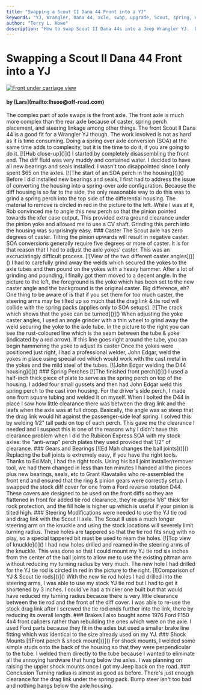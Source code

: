 ```yaml
---
title: "Swapping a Scout II Dana 44 Front into a YJ"
keywords: "YJ, Wrangler, Dana 44, axle, swap, upgrade, Scout, spring, over, axle, SOA"
author: "Terry L. Howe"
description: "How to swap Scout II Dana 44s into a Jeep Wrangler YJ.  Details on how to do a spring over on a Wrangler YJ at the same time."
---
```


# Swapping a Scout II Dana 44 Front into a YJ
[![Front under carriage view]()]()
<H4>by [Lars](mailto:lhsoo@off-road.com)</H4>
The complex part of axle swaps is the front axle.  The front axle
is much more complex than the rear axle because of caster, spring
perch placement, and steering linkage among other things.  The front
Scout II Dana 44 is a good fit for a Wrangler YJ though.  The work
involved is not as hard as it is time consuming.  Doing a spring
over axle conversion (SOA) at the same time adds to complexity,
but it is the time to do it, if you are going to do it.
[![Hub close-up]()]()
I started by completely disassembling the front end.  The
diff fluid was very muddy and contained water.  I decided to
have all new bearings and seals installed.  I wasn't too
disappointed since I only spent $65 on the axles.
[![The start of an SOA perch in the housing]()]()
Before I did installed new bearings and seals, I first had to
address the issue of converting the housing into a spring-over
axle configuration.  Because the diff housing is so far to the
side, the only reasonable way to do this was to grind a spring
perch into the top side of the differential housing.  The material
to remove is circled in red in the picture to the left.  While I
was at it, Rob convinced me to angle this new perch so that the
pinion pointed towards the xfer case output.  This provided extra
ground clearance under the pinion yoke and allowed me to use a CV
shaft.  Grinding this perch into the housing was
surprisingly easy.
### Caster
The Scout axle has zero degrees of caster.  Tilting the
pinion upwards will result in negative caster.  SOA
conversions generally require five degrees or more of
caster.  It is for that reason that I had to adjust the axle
yokes' caster.  This was an excruciatingly difficult
process.
[![View of the two different caster angles]()]()
I had to carefully grind away the welds which
secured the yokes to the axle tubes and then pound on the
yokes with a heavy hammer.  After a lot of grinding and
pounding, I finally got them moved to a decent angle.
In the picture to the left, the foreground is the yoke which
has been set to the new caster angle and the background is
the original caster.  Big difference, eh? One thing to be
aware of is that if you set them for too much caster,
the steering arms may be tilted up so much that the
drag link & tie rod will collide with the spring packs
(applies only to SOA setups).
[![The crack which shows that the yoke can be turned]()]()
When adjusting the yoke caster angles, I used an angle grinder
with a thin wheel to grind away the weld securing the yoke to
the axle tube.  In the picture to the right you can see the
rust-coloured line which is the seam between the tube & yoke
(indicated by a red arrow).  If this line goes right around the tube,
you can begin hammering the yoke to adjust its caster
Once the yokes were positioned just right, I had a
professional welder, John Edgar, weld the yokes in place using special
rod which would work with the cast metal in the yokes and the
mild steel of the tubes.
[![John Edgar welding the D44 housing]()]()
### Spring Perches
[![The finished front perch]()]()
I used a half-inch thick piece of plate to serve as the spring
perch on top of the housing.  I added four small gussets and then
had John Edgar weld this spring perch to
the cast iron housing.  For the driver's side perch, I made one
from square tubing and welded it on myself.
When I bolted the D44 in place I saw how little clearance
there was between the drag link and the leafs when the axle was at
full droop.  Basically, the angle was so steep that the drag
link would hit against the passenger-side leaf spring.  I
solved this by welding 1/2" tall pads on top of each perch.
This gave me the clearance I needed and I suspect this is
one of the reasons why I didn't have this clearance problem
when I did the Rubicon Express SOA with my stock axles: the
"anti-wrap" perch plates they used provided that 1/2" of
clearance.
### Gears and Bearings
[![Ed Mah changes the ball joints]()]()
Replacing the ball joints is extremely easy, if you have
the right tools.  Thanks to Ed Mah, I had the right
tools.  Using his ball joint installer/remover tool, we
had them changed in less than ten minutes
I handed all the pieces plus new bearings, seals, etc to Grant
Klavatalks who re-assembled the front end and ensured that the ring &
pinion gears were correctly setup.
I swapped the stock diff cover for one from a Ford reverse rotation
D44.  These covers are designed to be used on the front diffs so
they are flattened in front for added tie rod clearance, they're
approx 1/8" thick for rock protection, and the fill hole is higher up
which is useful if your pinion is tilted high.
### Steering
Modifications were needed to use the YJ tie rod and drag link
with the Scout II axle.  The Scout II uses a much longer steering
arm on the knuckle and using the stock locations will severely
limit turning radius.  These holes are tappered so that the tie
rod fits snug with no play, so a special tappered bit must be
used to ream the holes.
[![Top view of knuckle]()]()
I had new holes drilled and reamed in the steering arms
of the knuckle.  This was done so that I could mount my
YJ tie rod six inches from the center of the ball joints
to allow me to use the existing pitman arm without reducing
my turning radius by very much.  The new hole I had drilled
for the YJ tie rod is circled in red in the picture to the
right.
[![Comparison of YJ & Scout tie rods]()]()
With the new tie rod holes I had drilled into the steering
arms, I was able to use my stock YJ tie rod but I had to get
it shortened by 3 inches.  I could've had a thicker one
built but that would have reduced my turning radius because
there is very little clearance between the tie rod and the
front of the diff cover.  I was able to re-use the stock
drag link after I screwed the tie rod ends further into the
link, there by reducing its overall length.
### Brakes
I also bought some 1976 Ford F150 4x4 front
calipers rather than rebuilding the ones which were on the
axle.  I used Ford parts because they fit in the axles but
used a smaller brake line fitting which was identical to the
size already used on my YJ.
### Shock Mounts
[![Front perch & shock mount]()]()
For shock mounts, I welded some simple studs onto the back
of the housing so that they were perpendicular to the tube.
I welded them directly to the tube because I wanted to
eliminate all the annoying hardware that hung below the
axles.  I was planning on raising the upper shock mounts
once I got my Jeep back on the road.
### Conclusion
Turning radius is almost as good as before.  There's just enough
clearance for the drag link under the spring pack.  Bump steer
isn't too bad and nothing hangs below the axle housing.